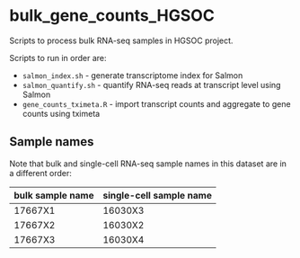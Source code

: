 # bulk_gene_counts_HGSOC

Scripts to process bulk RNA-seq samples in HGSOC project.

Scripts to run in order are:
- `salmon_index.sh` - generate transcriptome index for Salmon
- `salmon_quantify.sh` - quantify RNA-seq reads at transcript level using Salmon
- `gene_counts_tximeta.R` - import transcript counts and aggregate to gene counts using tximeta


## Sample names

Note that bulk and single-cell RNA-seq sample names in this dataset are in a different order:

| bulk sample name | single-cell sample name |
| ---------------- | ----------------------- |
| 17667X1          | 16030X3                 |
| 17667X2          | 16030X2                 |
| 17667X3          | 16030X4                 |

